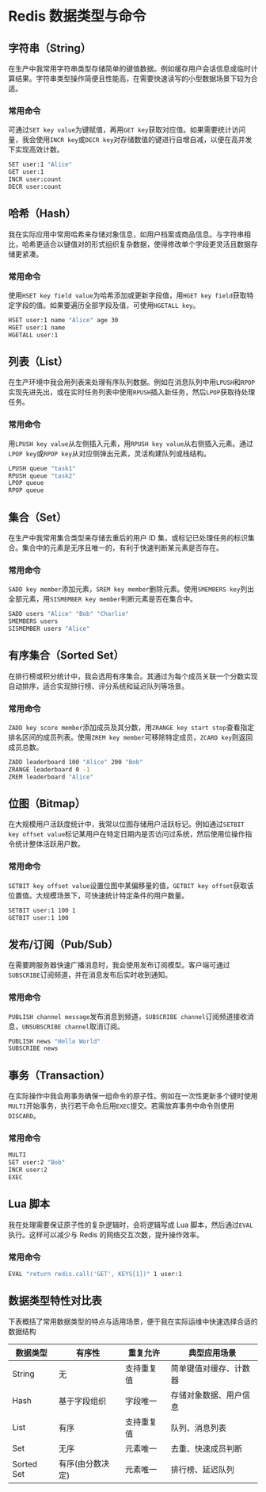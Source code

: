 # Redis 数据类型与命令

## 字符串（String）

在生产中我常用字符串类型存储简单的键值数据。例如缓存用户会话信息或临时计算结果。字符串类型操作简便且性能高，在需要快速读写的小型数据场景下较为合适。

### 常用命令

可通过`SET key value`为键赋值，再用`GET key`获取对应值。如果需要统计访问量，我会使用`INCR key`或`DECR key`对存储数值的键进行自增自减，以便在高并发下实现高效计数。

```bash
SET user:1 "Alice"
GET user:1
INCR user:count
DECR user:count
```

## 哈希（Hash）

我在实际应用中常用哈希来存储对象信息，如用户档案或商品信息。与字符串相比，哈希更适合以键值对的形式组织复杂数据，使得修改单个字段更灵活且数据存储更紧凑。

### 常用命令

使用`HSET key field value`为哈希添加或更新字段值，用`HGET key field`获取特定字段的值。如果要遍历全部字段及值，可使用`HGETALL key`。

```bash
HSET user:1 name "Alice" age 30
HGET user:1 name
HGETALL user:1
```

## 列表（List）

在生产环境中我会用列表来处理有序队列数据。例如在消息队列中用`LPUSH`和`RPOP`实现先进先出，或在实时任务列表中使用`RPUSH`插入新任务，然后`LPOP`获取待处理任务。

### 常用命令

用`LPUSH key value`从左侧插入元素，用`RPUSH key value`从右侧插入元素。通过`LPOP key`或`RPOP key`从对应侧弹出元素，灵活构建队列或栈结构。

```bash
LPUSH queue "task1"
RPUSH queue "task2"
LPOP queue
RPOP queue
```

## 集合（Set）

在生产中我常用集合类型来存储去重后的用户 ID 集，或标记已处理任务的标识集合。集合中的元素是无序且唯一的，有利于快速判断某元素是否存在。

### 常用命令

`SADD key member`添加元素，`SREM key member`删除元素。使用`SMEMBERS key`列出全部元素，用`SISMEMBER key member`判断元素是否在集合中。

```bash
SADD users "Alice" "Bob" "Charlie"
SMEMBERS users
SISMEMBER users "Alice"
```

## 有序集合（Sorted Set）

在排行榜或积分统计中，我会选用有序集合。其通过为每个成员关联一个分数实现自动排序，适合实现排行榜、评分系统和延迟队列等场景。

### 常用命令

`ZADD key score member`添加成员及其分数，用`ZRANGE key start stop`查看指定排名区间的成员列表。使用`ZREM key member`可移除特定成员，`ZCARD key`则返回成员总数。

```bash
ZADD leaderboard 100 "Alice" 200 "Bob"
ZRANGE leaderboard 0 -1
ZREM leaderboard "Alice"
```

## 位图（Bitmap）

在大规模用户活跃度统计中，我常以位图存储用户活跃标记。例如通过`SETBIT key offset value`标记某用户在特定日期内是否访问过系统，然后使用位操作指令统计整体活跃用户数。

### 常用命令

`SETBIT key offset value`设置位图中某偏移量的值，`GETBIT key offset`获取该位置值。大规模场景下，可快速统计特定条件的用户数量。

```bash
SETBIT user:1 100 1
GETBIT user:1 100
```

## 发布/订阅（Pub/Sub）

在需要跨服务器快速广播消息时，我会使用发布订阅模型。客户端可通过`SUBSCRIBE`订阅频道，并在消息发布后实时收到通知。

### 常用命令

`PUBLISH channel message`发布消息到频道，`SUBSCRIBE channel`订阅频道接收消息，`UNSUBSCRIBE channel`取消订阅。

```bash
PUBLISH news "Hello World"
SUBSCRIBE news
```

## 事务（Transaction）

在实际操作中我会用事务确保一组命令的原子性。例如在一次性更新多个键时使用`MULTI`开始事务，执行若干命令后用`EXEC`提交。若需放弃事务中命令则使用`DISCARD`。

### 常用命令

```bash
MULTI
SET user:2 "Bob"
INCR user:2
EXEC
```

## Lua 脚本

我在处理需要保证原子性的复杂逻辑时，会将逻辑写成 Lua 脚本，然后通过`EVAL`执行。这样可以减少与 Redis 的网络交互次数，提升操作效率。

### 常用命令

```bash
EVAL "return redis.call('GET', KEYS[1])" 1 user:1
```

## 数据类型特性对比表

下表概括了常用数据类型的特点与适用场景，便于我在实际运维中快速选择合适的数据结构

| 数据类型   | 有序性           | 重复允许   | 典型应用场景           |
| ---------- | ---------------- | ---------- | ---------------------- |
| String     | 无               | 支持重复值 | 简单键值对缓存、计数器 |
| Hash       | 基于字段组织     | 字段唯一   | 存储对象数据、用户信息 |
| List       | 有序             | 支持重复值 | 队列、消息列表         |
| Set        | 无序             | 元素唯一   | 去重、快速成员判断     |
| Sorted Set | 有序(由分数决定) | 元素唯一   | 排行榜、延迟队列       |

